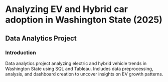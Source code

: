 # Analyzing EV and Hybrid car adoption in Washington State (2025)
## Data Analytics Project

### Introduction
Data analytics project analyzing electric and hybrid vehicle trends in Washington State using SQL and Tableau. Includes data preprocessing, analysis, and dashboard creation to uncover insights on EV growth patterns.
